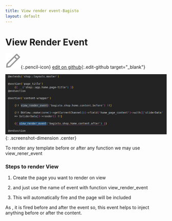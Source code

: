 ```yaml
---
title: View render event-Bagisto
layout: default
---
```


# View Render Event


![](assets/images/icons/Icon-Pencil-Large.svg){:.pencil-icon}
[edit on github](https://github.com/bagisto/bagisto-docs/blob/master/render_event.md){:.edit-github  target="_blank"}


![View Render Event](assets/images/Bagisto_Docs_Images/render-event/view-render-event.png){:  .screenshot-dimension .center}

To render any template before or after any function we may use view_rener_event


### Steps to render View

1. Create the page you want to render on view

2. and just use the name of event with function view_render_event

3. This will automatically fire and the page will be included

As , it is fired before and after the event so, this event helps to inject anything before or after the content.


